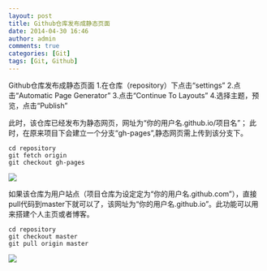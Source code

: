 ```yaml
---
layout: post
title: Github仓库发布成静态页面
date: 2014-04-30 16:46
author: admin
comments: true
categories: [Git]
tags: [Git, Github]
---
```

Github仓库发布成静态页面
1.在仓库（repository）下点击“settings”
2.点击“Automatic Page Generator”
3.点击“Continue To Layouts”
4.选择主题，预览，点击“Publish”

此时，该仓库已经发布为静态网页，网址为“你的用户名.github.io/项目名”；
此时，在原来项目下会建立一个分支“gh-pages”,静态网页需上传到该分支下。
 
	cd repository
	git fetch origin
	git checkout gh-pages

<img src="http://h.hiphotos.bdimg.com/album/s%3D550%3Bq%3D90%3Bc%3Dxiangce%2C100%2C100/sign=8a532a49b0fb43161e1f7a7f109f371e/54fbb2fb43166d22f8745f16442309f79052d235.jpg?referer=8dcd4535eb50352ae87611381eeb&x=.jpg" />

 
如果该仓库为用户站点（项目仓库为设定定为“你的用户名.github.com”），直接pull代码到master下就可以了，该网址为“你的用户名.github.io”。此功能可以用来搭建个人主页或者博客。

	cd repository
	git checkout master
	git pull origin master

<img src="http://b.hiphotos.bdimg.com/album/s%3D550%3Bq%3D90%3Bc%3Dxiangce%2C100%2C100/sign=edcd11b41f950a7b71354ec13aea13e4/6f061d950a7b0208da31756360d9f2d3562cc8bc.jpg?referer=caa6899669600c33a96eeaf82852&x=.jpg" />

 